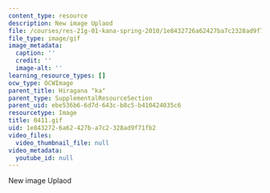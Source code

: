 ```yaml
---
content_type: resource
description: New image Uplaod
file: /courses/res-21g-01-kana-spring-2010/1e8432726a62427ba7c2328ad9f71fb2_0411.gif
file_type: image/gif
image_metadata:
  caption: ''
  credit: ''
  image-alt: ''
learning_resource_types: []
ocw_type: OCWImage
parent_title: Hiragana "ka"
parent_type: SupplementalResourceSection
parent_uid: ebe536b6-6d7d-643c-b8c5-b410424035c6
resourcetype: Image
title: 0411.gif
uid: 1e843272-6a62-427b-a7c2-328ad9f71fb2
video_files:
  video_thumbnail_file: null
video_metadata:
  youtube_id: null
---
```

New image Uplaod

